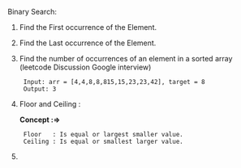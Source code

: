Binary Search:

1. Find the First occurrence of the Element.
2. Find the Last occurrence of the Element.
3. Find the number of occurrences of an element in a sorted array (leetcode Discussion Google interview)

        Input: arr = [4,4,8,8,815,15,23,23,42], target = 8
        Output: 3   

4. Floor and Ceiling :

   **Concept :=>**

        Floor   : Is equal or largest smaller value.
        Ceiling : Is equal or smallest larger value.
              
5. 